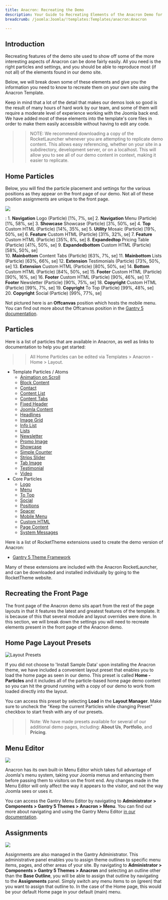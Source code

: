 ```yaml
---
title: Anacron: Recreating the Demo
description: Your Guide to Recreating Elements of the Anacron Demo for Joomla
breadcrumb: /joomla:Joomla/!templates:Templates/anacron:Anacron

---
```


Introduction
-----

Recreating features of the demo site used to show off some of the more interesting aspects of Anacron can be done fairly easily. All you need is the right particles and settings, and you should be able to reproduce most (if not all) of the elements found in our demo site.

Below, we will break down some of these elements and give you the information you need to know to recreate them on your own site using the Anacron Template.

Keep in mind that a lot of the detail that makes our demos look so good is the result of many hours of hard work by our team, and some of them will require a moderate level of experience working with the Joomla back end. We have added most of these elements into the template's core files in order to make them easily accessible without having to edit any code.

>> NOTE: We recommend downloading a copy of the RocketLauncher whenever you are attempting to replicate demo content. This allows easy referencing, whether on your site in a subdirectory, development server, or on a localhost. This will allow you to see all of our demo content in context, making it easier to replicate.

Home Particles
-----

Below, you will find the particle placement and settings for the various positions as they appear on the front page of our demo. Not all of these position assignments are unique to the front page.

![](assets/anacron2.png)

:   1. **Navigation** Logo (Particle) [1%, 7%, se]
    2. **Navigation** Menu (Particle) [1%, 58%, se]
    3. **Showcase** Showcase (Particle) [3%, 50%, se]
    4. **Top** Custom HTML (Particle) [14%, 35%, se]
    5. **Utility** Mosaic (Particle) [19%, 50%, se]
    6. **Feature** Custom HTML (Particle) [31%, 32%, se]
    7. **Feature** Custom HTML (Particle) [35%, 8%, se]
    8. **Expandedtop** Pricing Table (Particle) [41%, 50%, se]
    9. **Expandedbottom** Custom HTML (Particle) [58%, 50%, se]    
    10. **Mainbottom** Content Tabs (Particle) [63%, 7%, se] 
    11. **Mainbottom** Lists (Particle) [63%, 66%, se] 
    12. **Extension** Testimonials (Particle) [73%, 50%, se]
    13. **Extension** Custom HTML (Particle) [80%, 50%, se]
    14. **Bottom** Custom HTML (Particle) [84%, 50%, se]
    15. **Footer** Custom HTML (Particle) [90%, 16%, se]
    16. **Footer** Custom HTML (Particle) [90%, 46%, se]
    17. **Footer** Newsletter (Particle) [90%, 75%, se]
    18. **Copyright** Custom HTML (Particle) [99%, 7%, se]
    19. **Copyright** To Top (Particle) [99%, 48%, se]  
    20. **Copyright** Social (Particle) [99%, 77%, se] 

Not pictured here is an **Offcanvas** position which hosts the mobile menu. You can find out more about the Offcanvas position in the [Gantry 5 documentation](http://docs.gantry.org/gantry5/configure/layout-manager#offcanvas-section).

Particles
-----

Here is a list of particles that are available in Anacron, as well as links to documentation to help you get started:

>> All Home Particles can be edited via Templates > Anacron - Home > Layout.

* Template Particles / Atoms
    * [Animation on Scroll](atom_aos.md)
    * [Block Content](particle_block.md)
    * [Contact](particle_contact.md)
    * [Content List](particle_contentlist.md)
    * [Content Tabs](particle_contenttabs.md)
    * [Fixed Header](atom_fixedheader.md) 
    * [Joomla Content](particle_joomla.md)
    * [Headlines](particle_headlines.md)
    * [Image Grid](particle_image.md)
    * [Info List](particle_info.md)
    * [Lists](particle_lists.md)
    * [Newsletter](particle_newsletter.md)
    * [Promo Image](particle_promoimage.md)
    * [Showcase](particle_showcase.md)
    * [Simple Counter](particle_simplecounter.md)
    * [Strips Slider](particle_stripsslider.md)
    * [Tab Image](particle_tabimage.md)
    * [Testimonial](particle_testimonial.md)
    * [Video](particle_video.md)
* Core Particles 
    - [Logo](http://docs.gantry.org/gantry5/particles/logo)
    - [Menu](http://docs.gantry.org/gantry5/particles/menu-control)
    - [To Top](http://docs.gantry.org/gantry5/particles/to-top)
    - [Social](http://docs.gantry.org/gantry5/particles/social)
    - [Positions](http://docs.gantry.org/gantry5/particles/position)
    - [Spacer](http://docs.gantry.org/gantry5/particles/spacer)
    - [Mobile Menu](http://docs.gantry.org/gantry5/particles/mobile-menu)
    - [Custom HTML](http://docs.gantry.org/gantry5/particles/custom-html)
    - [Page Content](http://docs.gantry.org/gantry5/particles/page-content)
    - [System Messages](http://docs.gantry.org/gantry5/particles/system-messages)

Here is a list of RocketTheme extensions used to create the demo version of Anacron:

* [Gantry 5 Theme Framework](http://gantry.org/)

Many of these extensions are included with the Anacron RocketLauncher, and can be downloaded and installed individually by going to the RocketTheme website.

Recreating the Front Page
-----

The front page of the Anacron demo sits apart from the rest of the page layouts in that it features the latest and greatest features of the template. It is because of this that several module and layout overrides were done. In this section, we will break down the settings you will need to recreate elements present in the front page of the Anacron demo.

Home Page Layout Presets
-----

![Layout Presets](assets/layout_presets.jpeg)

If you did not choose to 'Install Sample Data' upon installing the Anacron theme, we have included a convenient layout preset that enables you to load the home page as seen in our demo. This preset is called **Home - Particles** and it includes all of the particle-based home page demo content so you can hit the ground running with a copy of our demo to work from loaded directly into the layout.

You can access this preset by selecting **Load** in the **Layout Manager**. Make sure to uncheck the "Keep the current Particles while changing Preset" checkbox to start fresh with any of our presets.

>> Note: We have made presets available for several of our additional demo pages, including: **About Us**, **Portfolio**, and **Pricing**.

Menu Editor
-----

![](assets/menu_1.jpeg)

Anacron has its own built-in Menu Editor which takes full advantage of Joomla's menu system, taking your Joomla menus and enhancing them before passing them to visitors on the front end. Any changes made in the Menu Editor will only affect the way it appears to the visitor, and not the way Joomla sees or uses it.

You can access the Gantry Menu Editor by navigating to **Administrator > Components > Gantry 5 Themes > Anacron > Menu**. You can find out more about navigating and using the Gantry Menu Editor [in our documentation](http://docs.gantry.org/gantry5/configure/menu-editor).

Assignments
-----

![](assets/assignments_1.jpeg)

Assignments are also managed in the Gantry Administrator. This administrative panel enables you to assign theme outlines to specific menu items, pages, and other areas of your site. By navigating to **Administrator > Components > Gantry 5 Themes > Anacron** and selecting an outline other than the **Base Outline**, you will be able to assign that outline by navigating to the **Assignments** panel. Simply switch any menu items to on (green) that you want to assign that outline to. In the case of the Home page, this would be your default Home page in your default (main) menu.